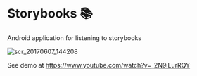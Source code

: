 # Storybooks 📚

Android application for listening to storybooks

![scr_20170607_144208](https://user-images.githubusercontent.com/15718174/26876606-4fb92354-4b87-11e7-928e-ea7c6ef351b1.gif)

See demo at https://www.youtube.com/watch?v=_2N9iLurRQY
